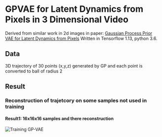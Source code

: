 # GPVAE for Latent Dynamics from Pixels in 3 Dimensional Video

Derived from similar work in 2d images in paper:
[Gaussian Process Prior VAE for Latent Dynamics from Pixels](https://github.com/scrambledpie/scrambledpie.github.io/blob/master/assets/img/Pics/GPVAE/AABI2019_paper.pdf)
Written in Tensorflow 1.13, python 3.6.
## Data
3D trajectory of 30 points (x,y,z) generated by GP and each point is converted to ball of radius 2
## Result
### Reconstruction of trajetcory on some samples not used in training
#### Result1:  16x16x16 samples and there reconstruction
![Training GP-VAE](https://github.com/bdubey/ml_project_gpvae/blob/master/result_final.png)
